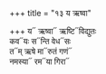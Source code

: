 +++
title = "१३ य ऋष्वा"

+++
य᳓ ऋष्वा᳓ ऋष्टि᳓विद्युतः  
कव᳓यः स᳓न्ति वेध᳓सः  
त᳓म् ऋषे मा᳓रुतं गणं᳓  
नमस्या᳓ रम᳓या गिरा᳓